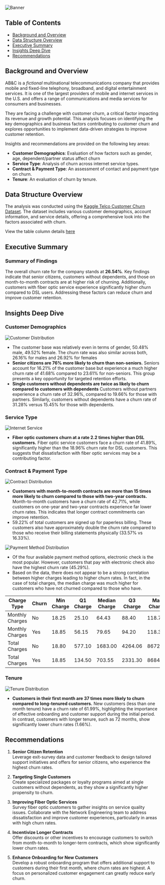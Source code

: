 
![Banner](assets/ab&c_banner.png)

## Table of Contents
- [Background and Overview](#background-and-overview)
- [Data Structure Overview](#data-structure-overview)
- [Executive Summary](#executive-summary)
- [Insights Deep Dive](#insights-deep-dive)
- [Recommendations](#recommendations)

## Background and Overview
AB&C is a *fictional* multinational telecommunications company that provides mobile and fixed-line telephony, broadband, and digital entertainment services. It is one of the largest providers of mobile and internet services in the U.S. and offers a range of communications and media services for consumers and businesses.
 
They are facing a challenge with customer churn, a critical factor impacting its revenue and growth potential. This analysis focuses on identifying the key demographics and business factors contributing to customer churn and explores opportunities to implement data-driven strategies to improve customer retention. 

Insights and recommendations are provided on the following key areas:
- **Customer Demographics**: Evaluation of how factors such as gender, age, dependent/partner status affect churn
- **Service Type**: Analysis of churn across internet service types.
- **Contract & Payment Type**: An assessment of contact and payment type on churn.
- **Tenure**: An evaluation of churn by tenure.


## Data Structure Overview
The analysis was conducted using the [Kaggle Telco Customer Churn Dataset](https://www.kaggle.com/datasets/blastchar/telco-customer-churn). The dataset includes various customer demographics, account information, and service details, offering a comprehensive look into the factors associated with churn.     

View the table column details [here](sql_load/2_create_table.sql)

## Executive Summary
### Summary of Findings
The overall churn rate for the company stands at **26.54%**. Key findings indicate that senior citizens, customers without dependents, and those on month-to-month contracts are at higher risk of churning. Additionally, customers with fiber optic service experience significantly higher churn compared to DSL users. Addressing these factors can reduce churn and improve customer retention.

## Insights Deep Dive
### Customer Demographics
![Customer Distribution](assets/customer_distribution2.png)
- The customer base was relatively even in terms of gender, 50.48% male, 49.52% female. The churn rate was also similar across both, 26.16% for males and 26.92% for females
- **Senior citizens are 76% more likely to churn than non-seniors.** Seniors account for 16.21% of the customer base but experience a much higher churn rate of 41.68% compared to 23.61% for non-seniors. This group presents a key opportunity for targeted retention efforts.  
- **Single customers without dependents are twice as likely to churn compared to customers with dependents** Customers without partners experience a churn rate of 32.96%, compared to 19.66% for those with partners. Similarly, customers without dependents have a churn rate of 31.28% versus 15.45% for those with dependents.  

### Service Type
![Internet Service](assets/internet_service2.png)
- **Fiber optic customers churn at a rate 2.2 times higher than DSL customers.** Fiber optic service customers face a churn rate of 41.89%, significantly higher than the 18.96% churn rate for DSL customers. This suggests that dissatisfaction with fiber optic services may be a contributing factor.  

### Contract & Payment Type
![Contract Distribution](assets/contracts2.png)
- **Customers with month-to-month contracts are more than 15 times more likely to churn compared to those with two-year contracts.** Month-to-month customers have a churn rate of 42.71%, while customers on one-year and two-year contracts experience far lower churn rates. This indicates that longer contract commitments can improve retention.  
- 59.22% of total customers are signed up for paperless billing. These customers also have approximately double the churn rate compared to those who receive their billing statements physically (33.57% vs 16.33%).

![Payment Method Distribution](assets/payement_method2.png)
- Of the four available payment method options, electronic check is the most popular. However, customers that pay with electronic check also have the highest churn rate (45.29%). 
- Based on the data, there does not appear to be a strong correlation between higher charges leading to higher churn rates. In fact, in the case of total charges, the median charge was much higher for customers who have not churned compared to those who have.

| Charge Type      | Churn | Min Charge | Q1 Charge | Median Charge | Q3 Charge | Max Charge |
|------------------|-------|------------|-----------|---------------|-----------|------------|
| Monthly Charges  | No    | 18.25      | 25.10     | 64.43         | 88.40     | 118.75     |
| Monthly Charges  | Yes   | 18.85      | 56.15     | 79.65         | 94.20     | 118.35     |
| Total Charges    | No    | 18.80      | 577.10    | 1683.00       | 4264.06   | 8672.45    |
| Total Charges    | Yes   | 18.85      | 134.50    | 703.55        | 2331.30   | 8684.80    |

### Tenure
![Tenure Distribution](assets/tenure2.png)
- **Customers in their first month are 37 times more likely to churn compared to long-tenured customers.** New customers (less than one month tenure) have a churn rate of 61.99%, highlighting the importance of effective onboarding and customer support during the initial period. In contrast, customers with longer tenure, such as 72 months, show significantly lower churn rates (1.66%).  

## Recommendations
1. **Senior Citizen Retention**  
   Leverage exit-survey data and customer feedback to design tailored support initiatives and offers for senior citizens, who experience the highest churn rates.

2. **Targeting Single Customers**  
   Create specialized packages or loyalty programs aimed at single customers without dependents, as they show a significantly higher propensity to churn.

3. **Improving Fiber Optic Services**  
   Survey fiber optic customers to gather insights on service quality issues. Collaborate with the Network Engineering team to address dissatisfaction and improve customer experiences, particularly in areas with high churn rates.

4. **Incentivize Longer Contracts**  
   Offer discounts or other incentives to encourage customers to switch from month-to-month to longer-term contracts, which show significantly lower churn rates.

5. **Enhance Onboarding for New Customers**  
   Develop a robust onboarding program that offers additional support to customers during their first month, where churn rates are highest. A focus on personalized customer engagement can greatly reduce early churn.
